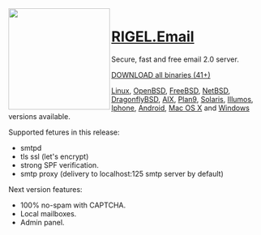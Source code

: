 
<img src="https://repository-images.githubusercontent.com/441401762/e65ab957-696c-4775-966b-6611df381455" align="left" width="200">

# <a href="http://rigel.email">RIGEL.Email</a> 



Secure, fast and free email 2.0 server.

<p><a href="http://rigel.email/download/latest"><span class="myButton">DOWNLOAD all binaries (41+)</span></a></p>

<a href="http://rigel.email/download/latest/linux">Linux</a>, <a href="http://rigel.email/download/latest/openbsd">OpenBSD</a>, <a href="http://rigel.email/download/latest/freebsd">FreeBSD</a>, <a href="http://rigel.email/download/latest/netbsd">NetBSD</a>, <a href="http://rigel.email/download/latest/dragonfly">DragonflyBSD</a>, <a href="http://rigel.email/download/latest/aix">AIX</a>, <a href="http://rigel.email/download/latest/plan9">Plan9</a>, <a href="http://rigel.email/download/latest/solaris">Solaris</a>, <a href="http://rigel.email/download/latest/illumos">Illumos</a>, <a href="http://rigel.email/download/latest/ios">Iphone</a>, <a href="http://rigel.email/download/latest/android">Android</a>, <a href="http://rigel.email/download/latest/mac">Mac OS X</a> and <a href="http://rigel.email/download/latest/windows">Windows</a> versions available.</p>
                  
Supported fetures in this release:

+ smtpd 
+ tls ssl (let's encrypt)
+ strong SPF verification.
+ smtp proxy (delivery to localhost:125 smtp server by default) 

Next version features:

+ 100% no-spam with CAPTCHA.
+ Local mailboxes.
+ Admin panel.
